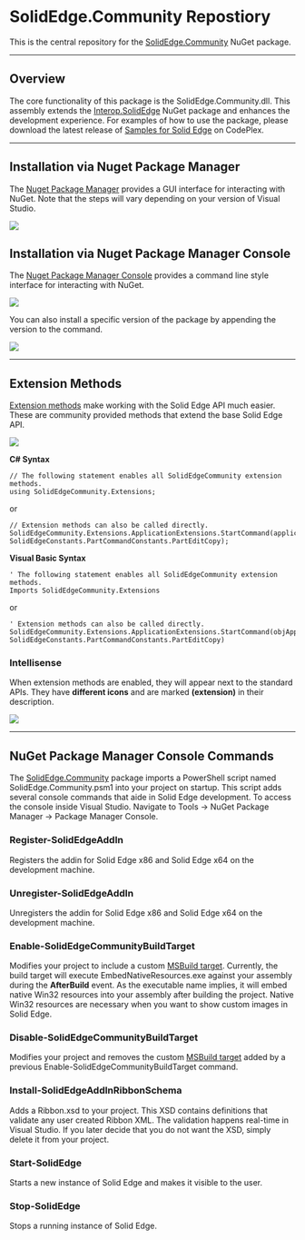SolidEdge.Community Repostiory
================
This is the central repository for the [SolidEdge.Community](http://www.nuget.org/packages/SolidEdge.Community) NuGet package.

---

## Overview
The core functionality of this package is the SolidEdge.Community.dll. This assembly extends the [Interop.SolidEdge](http://www.nuget.org/packages/Interop.SolidEdge) NuGet package and enhances the development experience. For examples of how to use the package, please download the latest release of [Samples for Solid Edge](https://solidedgesamples.codeplex.com/) on CodePlex.

---

## Installation via Nuget Package Manager
The [Nuget Package Manager](http://docs.nuget.org/docs/start-here/managing-nuget-packages-using-the-dialog) provides a GUI interface for interacting with NuGet. Note that the steps will vary depending on your version of Visual Studio.

![](https://raw.githubusercontent.com/SolidEdgeCommunity/SolidEdge.Community/master/media/Install.png)

## Installation via Nuget Package Manager Console
The [Nuget Package Manager Console](http://docs.nuget.org/docs/start-here/using-the-package-manager-console) provides a command line style interface for interacting with NuGet.

![](https://raw.githubusercontent.com/SolidEdgeCommunity/SolidEdge.Community/master/media/InstallCommandLine.png)

You can also install a specific version of the package by appending the version to the command.

![](https://raw.githubusercontent.com/SolidEdgeCommunity/SolidEdge.Community/master/media/InstallCommandLineVersion.png)

---

## Extension Methods
[Extension methods](http://msdn.microsoft.com/library/bb383977.aspx) make working with the Solid Edge API much easier. These are community provided methods that extend the base Solid Edge API.

![](https://raw.githubusercontent.com/SolidEdgeCommunity/SolidEdge.Community/master/media/ExtensionMethods.png)

**C# Syntax**

    // The following statement enables all SolidEdgeCommunity extension methods.
    using SolidEdgeCommunity.Extensions;
    
or
    
    // Extension methods can also be called directly.
    SolidEdgeCommunity.Extensions.ApplicationExtensions.StartCommand(application, SolidEdgeConstants.PartCommandConstants.PartEditCopy);

**Visual Basic Syntax**

    ' The following statement enables all SolidEdgeCommunity extension methods.
    Imports SolidEdgeCommunity.Extensions

or

    ' Extension methods can also be called directly.
    SolidEdgeCommunity.Extensions.ApplicationExtensions.StartCommand(objApplication, SolidEdgeConstants.PartCommandConstants.PartEditCopy)
    
### Intellisense
When extension methods are enabled, they will appear next to the standard APIs. They have **different icons** and are marked **(extension)** in their description.

![](https://raw.githubusercontent.com/SolidEdgeCommunity/SolidEdge.Community/master/media/ExtensionMethodIntellisense.png)

---

## NuGet Package Manager Console Commands
The [SolidEdge.Community](http://www.nuget.org/packages/SolidEdge.Community) package imports a PowerShell script named SolidEdge.Community.psm1 into your project on startup. This script adds several console commands that aide in Solid Edge development.  To access the console inside Visual Studio. Navigate to Tools -> NuGet Package Manager -> Package Manager Console. 

### Register-SolidEdgeAddIn
Registers the addin for Solid Edge x86 and Solid Edge  x64 on the development machine.

### Unregister-SolidEdgeAddIn
Unregisters the addin for Solid Edge x86 and Solid Edge x64 on the development machine.

### Enable-SolidEdgeCommunityBuildTarget
Modifies your project to include a custom [MSBuild target](http://msdn.microsoft.com/library/ms171462.aspx). Currently, the build target will execute EmbedNativeResources.exe against your assembly during the **AfterBuild** event. As the executable name implies, it will embed native Win32 resources into your assembly after building the project. Native Win32 resources are necessary when you want to show custom images in Solid Edge.
    
### Disable-SolidEdgeCommunityBuildTarget
Modifies your project and removes the custom [MSBuild target](http://msdn.microsoft.com/library/ms171462.aspx) added by a previous Enable-SolidEdgeCommunityBuildTarget command.

### Install-SolidEdgeAddInRibbonSchema
Adds a Ribbon.xsd to your project. This XSD contains definitions that validate any user created Ribbon XML. The validation happens real-time in Visual Studio. If you later decide that you do not want the XSD, simply delete it from your project.

### Start-SolidEdge
Starts a new instance of Solid Edge and makes it visible to the user.

### Stop-SolidEdge
Stops a running instance of Solid Edge.

